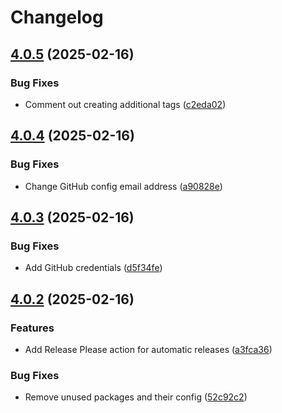 # Changelog

## [4.0.5](https://github.com/gormus/node-package-release-demo/compare/v4.0.4...v4.0.5) (2025-02-16)


### Bug Fixes

* Comment out creating additional tags ([c2eda02](https://github.com/gormus/node-package-release-demo/commit/c2eda02cdf217581c2f776003bc3e5ef7b47ea11))

## [4.0.4](https://github.com/gormus/node-package-release-demo/compare/v4.0.3...v4.0.4) (2025-02-16)


### Bug Fixes

* Change GitHub config email address ([a90828e](https://github.com/gormus/node-package-release-demo/commit/a90828e40eeefdb650672e7b962c5fbc809a9d3e))

## [4.0.3](https://github.com/gormus/node-package-release-demo/compare/v4.0.2...v4.0.3) (2025-02-16)


### Bug Fixes

* Add GitHub credentials ([d5f34fe](https://github.com/gormus/node-package-release-demo/commit/d5f34fe699c7e61a4a7ae6bfee9bf9f25eaa96d5))

## [4.0.2](https://github.com/gormus/node-package-release-demo/compare/v4.0.1...v4.0.2) (2025-02-16)


### Features

* Add Release Please action for automatic releases ([a3fca36](https://github.com/gormus/node-package-release-demo/commit/a3fca36e496093122d6468b3f5c6555872080bbc))


### Bug Fixes

* Remove unused packages and their config ([52c92c2](https://github.com/gormus/node-package-release-demo/commit/52c92c2f975694e8fc133881a74817268b136608))
